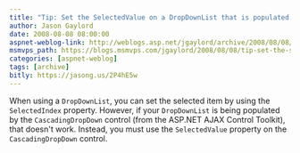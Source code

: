 ```yaml
---
title: "Tip: Set the SelectedValue on a DropDownList that is populated by a CascadingDropDown "
author: Jason Gaylord
date: 2008-08-08 08:00:00
aspnet-weblog-link: http://weblogs.asp.net/jgaylord/archive/2008/08/08/tip-set-the-selectedvalue-on-a-dropdownlist-that-is-populated-by-a-cascadingdropdown.aspx
msmvps_path: https://blogs.msmvps.com/jgaylord/2008/08/08/tip-set-the-selectedvalue-on-a-dropdownlist-that-is-populated-by-a-cascadingdropdown/
categories: [aspnet-weblog]
tags: [archive]
bitly: https://jasong.us/2P4hE5w
---
```


When using a `DropDownList`, you can set the selected item by using the `SelectedIndex` property. However, if your `DropDownList` is being populated by the `CascadingDropDown` control (from the ASP.NET AJAX Control Toolkit), that doesn't work. Instead, you must use the `SelectedValue` property on the `CascadingDropDown` control.